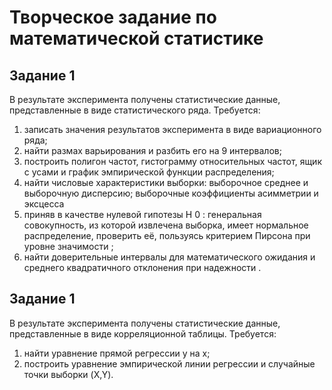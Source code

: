 # Творческое задание по математической статистике
## Задание 1
В результате эксперимента получены статистические данные,
представленные в виде статистического ряда. Требуется:
1. записать значения результатов эксперимента в виде вариационного
ряда;
2. найти размах варьирования и разбить его на 9 интервалов;
3. построить полигон частот, гистограмму относительных частот, ящик с
усами и график эмпирической функции распределения;
4. найти числовые характеристики выборки: выборочное среднее и
выборочную дисперсию; выборочные коэффициенты асимметрии и
эксцесса
5. приняв в качестве нулевой гипотезы H 0 : генеральная совокупность, из
которой извлечена выборка, имеет нормальное распределение,
проверить её, пользуясь критерием Пирсона при уровне значимости ;
6. найти доверительные интервалы для математического ожидания и
среднего квадратичного отклонения при надежности .

## Задание 1
В результате эксперимента получены статистические данные,
представленные в виде корреляционной таблицы. Требуется:
1. найти уравнение прямой регрессии y на x;
2. построить уравнение эмпирической линии регрессии и случайные
точки выборки (X,Y).

